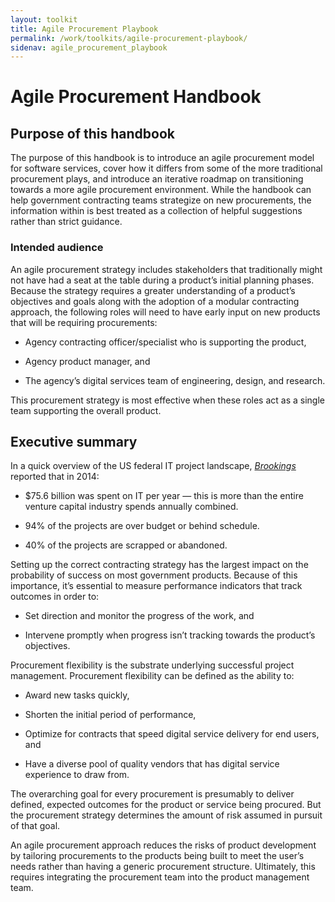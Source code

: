 ```yaml
---
layout: toolkit
title: Agile Procurement Playbook
permalink: /work/toolkits/agile-procurement-playbook/
sidenav: agile_procurement_playbook
---
```


**Agile Procurement Handbook**
==============================

Purpose of this handbook
------------------------

The purpose of this handbook is to introduce an agile procurement model
for software services, cover how it differs from some of the more
traditional procurement plays, and introduce an iterative roadmap on
transitioning towards a more agile procurement environment. While the
handbook can help government contracting teams strategize on new
procurements, the information within is best treated as a collection of 
helpful suggestions rather than strict guidance.

### Intended audience

An agile procurement strategy includes stakeholders that traditionally
might not have had a seat at the table during a product’s initial
planning phases. Because the strategy requires a greater understanding
of a product’s objectives and goals along with the adoption of a modular
contracting approach, the following roles will need to have early input
on new products that will be requiring procurements:

-   Agency contracting officer/specialist who is supporting the product,

-   Agency product manager, and

-   The agency’s digital services team of engineering, design, and
    research.

This procurement strategy is most effective when these roles act as a
single team supporting the overall product.

Executive summary
-----------------

In a quick overview of the US federal IT project landscape,
[*Brookings*](https://www.brookings.edu/blog/techtank/2015/08/25/doomed-challenges-and-solutions-to-government-it-projects/)
reported that in 2014:

-   \$75.6 billion was spent on IT per year — this is more than the
    entire venture capital industry spends annually combined.

-   94% of the projects are over budget or behind schedule.

-   40% of the projects are scrapped or abandoned.

Setting up the correct contracting strategy has the largest impact on
the probability of success on most government products. Because of this
importance, it’s essential to measure performance indicators that track 
outcomes in order to:

-   Set direction and monitor the progress of the work, and

-   Intervene promptly when progress isn’t tracking towards the
    product’s objectives.

Procurement flexibility is the substrate underlying successful project
management. Procurement flexibility can be defined as the ability to:

-   Award new tasks quickly,

-   Shorten the initial period of performance,

-   Optimize for contracts that speed digital service delivery for end
    users, and

-   Have a diverse pool of quality vendors that has digital service
    experience to draw from.

The overarching goal for every procurement is presumably to deliver
defined, expected outcomes for the product or service being procured.
But the procurement strategy determines the amount of risk assumed in
pursuit of that goal.

An agile procurement approach reduces the risks of product development
by tailoring procurements to the products being built to meet the user’s
needs rather than having a generic procurement structure. Ultimately,
this requires integrating the procurement team into the product
management team.
